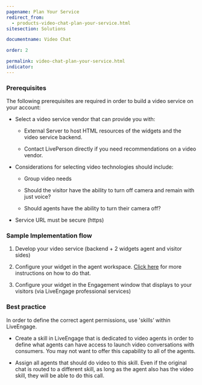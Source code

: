 ```yaml
---
pagename: Plan Your Service
redirect_from:
  - products-video-chat-plan-your-service.html
sitesection: Solutions

documentname: Video Chat

order: 2

permalink: video-chat-plan-your-service.html
indicator:
---
```


### Prerequisites

The following prerequisites are required in order to build a video service on your account:

* Select a video service vendor that can provide you with:

    * External Server to host HTML resources of the widgets and the video service backend.

    * Contact LivePerson directly if you need recommendations on a video vendor.

* Considerations for selecting video technologies should include:

    * Group video needs

    * Should the visitor have the ability to turn off camera and remain with just voice?

    * Should agents have the ability to turn their camera off?

* Service URL must be secure (https)

### Sample Implementation flow

1. Develop your video service (backend + 2 widgets agent and visitor sides)

2. Configure your widget in the agent workspace. [Click here](/agent-workspace-widget-sdk-overview.html) for more instructions on how to do that.

3. Configure your widget in the Engagement window that displays to your visitors (via LiveEngage professional services)

### Best practice

In order to define the correct agent permissions, use 'skills’ within LiveEngage.

* Create a skill in LiveEngage that is dedicated to video agents in order to define what agents can have access to launch video conversations with consumers.  You may not want to offer this capability to all of the agents.

* Assign all agents that should do video to this skill. Even if the original chat is routed to a different skill, as long as the agent also has the video skill, they will be able to do this call.
